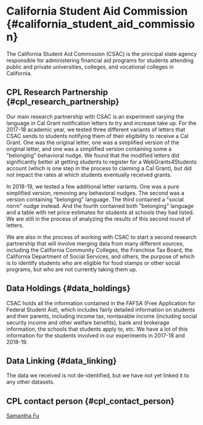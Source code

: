# California Student Aid Commission {#california_student_aid_commission}

The California Student Aid Commission (CSAC) is the principal state
agency responsible for administering financial aid programs for students
attending public and private universities, colleges, and vocational
colleges in California.

## CPL Research Partnership {#cpl_research_partnership}

Our main research partnership with CSAC is an experiment varying the
language in Cal Grant notification letters to try and increase take up.
For the 2017-18 academic year, we tested three different variants of
letters that CSAC sends to students notifying them of their eligibility
to receive a Cal Grant. One was the original letter, one was a
simplified version of the original letter, and one was a simplified
version containing some a \"belonging\" behavioral nudge. We found that
the modified letters did significantly better at getting students to
register for a WebGrants4Students account (which is one step in the
process to claiming a Cal Grant), but did not impact the rates at which
students eventually received grants.

In 2018-19, we tested a few additional letter variants. One was a pure
simplified version, removing any behavioral nudges. The second was a
version containing \"belonging\" language. The third contained a
\"social norm\" nudge instead. And the fourth contained both
\"belonging\" language and a table with net price estimates for students
at schools they had listed. We are still in the process of analyzing the
results of this second round of letters.

We are also in the process of working with CSAC to start a second
research partnership that will involve merging data from many different
sources, including the California Community Colleges, the Franchise Tax
Board, the California Department of Social Services, and others, the
purpose of which is to identify students who are eligible for food
stamps or other social programs, but who are not currently taking them
up.

## Data Holdings {#data_holdings}

CSAC holds all the information contained in the FAFSA (Free Application
for Federal Student Aid), which includes fairly detailed information on
students and their parents, including income tax, nontaxable income
(including social security income and other welfare benefits), bank and
brokerage information, the schools that students apply to, etc. We have
a lot of this information for the students involved in our experiments
in 2017-18 and 2018-19.

## Data Linking {#data_linking}

The data we received is not de-identified, but we have not yet linked it
to any other datasets.

## CPL contact person {#cpl_contact_person}

[Samantha Fu](mailto:samantha.fu@berkeley.edu)